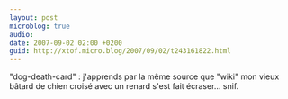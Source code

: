 ```yaml
---
layout: post
microblog: true
audio: 
date: 2007-09-02 02:00 +0200
guid: http://xtof.micro.blog/2007/09/02/t243161822.html
---
```

"dog-death-card" : j'apprends par la même source que "wiki" mon vieux bâtard de chien croisé avec un renard s'est fait écraser... snif.
